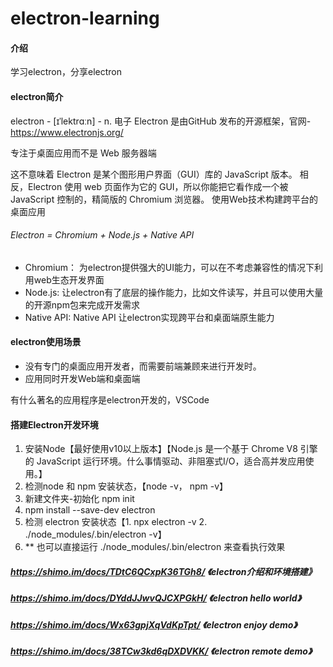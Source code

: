 # electron-learning

#### 介绍
学习electron，分享electron

#### electron简介
electron -  [ɪˈlektrɑːn] - n. 电子
Electron 是由GitHub 发布的开源框架，官网-https://www.electronjs.org/

专注于桌面应用而不是 Web 服务器端

这不意味着 Electron 是某个图形用户界面（GUI）库的 JavaScript 版本。 相反，Electron 使用 web 页面作为它的 GUI，所以你能把它看作成一个被 JavaScript 控制的，精简版的 Chromium 浏览器。
使用Web技术构建跨平台的桌面应用

###### Electron = Chromium + Node.js + Native API
- Chromium： 为electron提供强大的UI能力，可以在不考虑兼容性的情况下利用web生态开发界面
- Node.js: 让electron有了底层的操作能力，比如文件读写，并且可以使用大量的开源npm包来完成开发需求
- Native API: Native API 让electron实现跨平台和桌面端原生能力

#### electron使用场景
- 没有专门的桌面应用开发者，而需要前端兼顾来进行开发时。
- 应用同时开发Web端和桌面端

有什么著名的应用程序是electron开发的，VSCode

#### 搭建Electron开发环境
1. 安装Node【最好使用v10以上版本】【Node.js 是一个基于 Chrome V8 引擎的 JavaScript 运行环境。什么事情驱动、非阻塞式I/O，适合高并发应用使用。】
2. 检测node 和 npm 安装状态，【node -v， npm -v】
3. 新建文件夹-初始化 npm init
4. npm install --save-dev electron
5. 检测 electron 安装状态【1. npx electron -v 2. ./node_modules/.bin/electron -v】
6. ** 也可以直接运行 ./node_modules/.bin/electron 来查看执行效果

##### https://shimo.im/docs/TDtC6QCxpK36TGh8/ 《electron介绍和环境搭建》
##### https://shimo.im/docs/DYddJJwvQJCXPGkH/ 《electron hello world》
##### https://shimo.im/docs/Wx63gpjXqVdKpTpt/ 《electron enjoy demo》
##### https://shimo.im/docs/38TCw3kd6qDXDVKK/ 《electron remote demo》